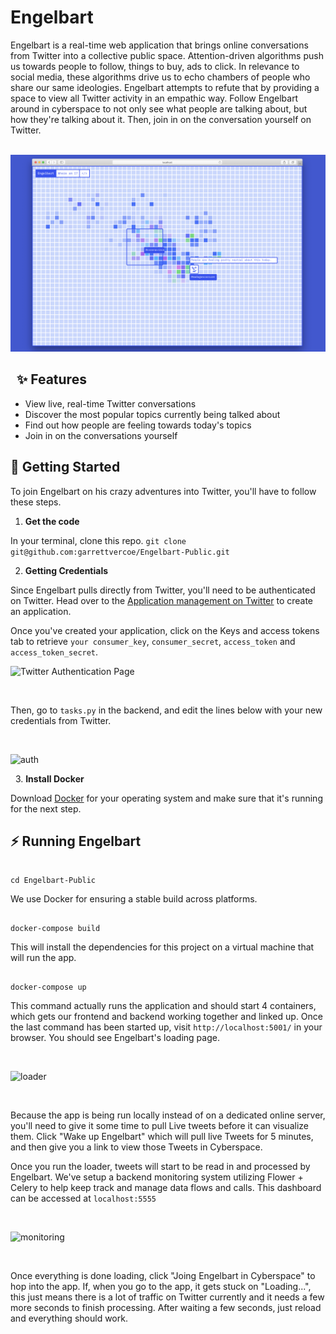 # Engelbart

Engelbart is a real-time web application that brings online conversations from Twitter into a collective public space. Attention-driven algorithms push us towards people to follow, things to buy, ads to click. In relevance to social media, these algorithms drive us to echo chambers of people who share our same ideologies. Engelbart attempts to refute that by providing a space to view all Twitter activity in an empathic way. Follow Engelbart around in cyberspace to not only see what people are talking about, but how they're talking about it. Then, join in on the conversation yourself on Twitter.

&nbsp;
![cover](/Engelbart.png)

&nbsp;
✨ Features
---

* View live, real-time Twitter conversations
* Discover the most popular topics currently being talked about
* Find out how people are feeling towards today's topics
* Join in on the conversations yourself

🚀 Getting Started
---

To join Engelbart on his crazy adventures into Twitter, you'll have to follow these steps.

1. **Get the code**

  In your terminal, clone this repo.
```git clone git@github.com:garrettvercoe/Engelbart-Public.git```

2. **Getting Credentials**

  Since Engelbart pulls directly from Twitter, you'll need to be authenticated on Twitter.  Head over to the [Application management on Twitter](https://developer.twitter.com/en/apps) to create an application.
  
  Once you've created your application, click on the Keys and access tokens tab to retrieve `your consumer_key`, `consumer_secret`, `access_token` and `access_token_secret`.
  &nbsp;
  
![Twitter Authentication Page](https://camo.githubusercontent.com/c8c251be2fdc49039fb26a2e67d89feff3e63d34/68747470733a2f2f7370617469652e6769746875622e696f2f747769747465722d73747265616d696e672d6170692f696d616765732f747769747465722e6a7067)

&nbsp;

Then, go to `tasks.py` in the backend, and edit the lines below with your new credentials from Twitter.

&nbsp;

  ![auth](/auth.png)
  
&nbsp;
3. **Install Docker**

  Download [Docker](https://docs.docker.com/get-docker/) for your operating system and make sure that it's running for the next step.

⚡️ Running Engelbart
---

```

cd Engelbart-Public

```

We use Docker for ensuring a stable build across platforms. 


```

docker-compose build

```

This will install the dependencies for this project on a virtual machine that will run the app.

```

docker-compose up

```

This command actually runs the application and should start 4 containers, which gets our frontend and backend working together and linked up. Once the last command has been started up, visit `http://localhost:5001/` in your browser. You should see Engelbart's loading page.

&nbsp;

![loader](/Loader.png)

&nbsp;

Because the app is being run locally instead of on a dedicated online server, you'll need to give it some time to pull Live tweets before it can visualize them.
Click "Wake up Engelbart" which will pull live Tweets for 5 minutes, and then give you a link to view those Tweets in Cyberspace.


Once you run the loader, tweets will start to be read in and processed by Engelbart. We've setup a backend monitoring system utilizing Flower + Celery to help keep track and manage data flows and calls. This dashboard can be accessed at `localhost:5555`

&nbsp;

![monitoring](/monitoring.png)

&nbsp;

Once everything is done loading, click "Joing Engelbart in Cyberspace" to hop into the app. If, when you go to the app, it gets stuck on "Loading...", this just means there is a lot of traffic on Twitter currently and it needs a few more seconds to finish processing. After waiting a few seconds, just reload and everything should work.


&nbsp;

